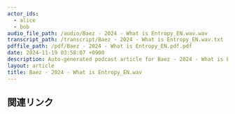 ```yaml
---
actor_ids:
  - alice
  - bob
audio_file_path: /audio/Baez - 2024 - What is Entropy_EN.wav.wav
transcript_path: /transcript/Baez - 2024 - What is Entropy_EN.wav.txt
pdffile_path: /pdf/Baez - 2024 - What is Entropy_EN.pdf.pdf
date: 2024-11-19 03:58:07 +0900
description: Auto-generated podcast article for Baez - 2024 - What is Entropy_EN.wav.
layout: article
title: Baez - 2024 - What is Entropy_EN.wav
---
```


## 関連リンク
